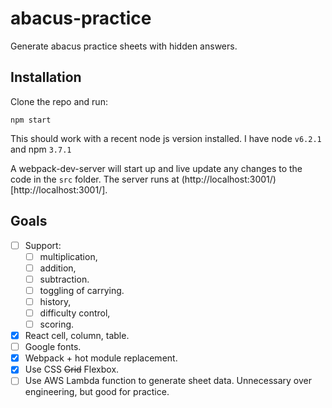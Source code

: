 # abacus-practice

Generate abacus practice sheets with hidden answers.

## Installation

Clone the repo and run:

```
npm start
```

This should work with a recent node js version installed. I have node `v6.2.1` and npm `3.7.1`

A webpack-dev-server will start up and live update any changes to the code in the `src` folder. The server runs at (http://localhost:3001/)[http://localhost:3001/].

## Goals

- [ ] Support:
  - [ ] multiplication, 
  - [ ] addition, 
  - [ ] subtraction.
  - [ ] toggling of carrying.
  - [ ] history, 
  - [ ] difficulty control, 
  - [ ] scoring.
- [x] React cell, column, table.
- [ ] Google fonts.
- [x] Webpack + hot module replacement.
- [x] Use CSS ~~Grid~~ Flexbox.
- [ ] Use AWS Lambda function to generate sheet data. Unnecessary over engineering, but good for practice.
